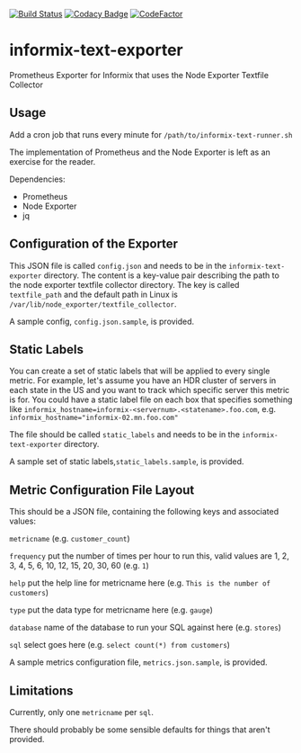 [![Build Status](https://travis-ci.com/SpokeyWheeler/informix-text-exporter.svg?branch=master)](https://travis-ci.com/SpokeyWheeler/informix-text-exporter)
[![Codacy Badge](https://api.codacy.com/project/badge/Grade/ec2e7836d9434c20ba62b4930e866f94)](https://www.codacy.com/manual/Zinaida/informix-text-exporter?utm_source=github.com&amp;utm_medium=referral&amp;utm_content=SpokeyWheeler/informix-text-exporter&amp;utm_campaign=Badge_Grade)
[![CodeFactor](https://www.codefactor.io/repository/github/spokeywheeler/informix-text-exporter/badge)](https://www.codefactor.io/repository/github/spokeywheeler/informix-text-exporter)

# informix-text-exporter

Prometheus Exporter for Informix that uses the Node Exporter Textfile Collector

## Usage

Add a cron job that runs every minute for `/path/to/informix-text-runner.sh`

The implementation of Prometheus and the Node Exporter is left as an exercise
for the reader.

Dependencies:

* Prometheus
* Node Exporter
* jq

## Configuration of the Exporter

This JSON file is called `config.json` and needs to be in the
`informix-text-exporter` directory. The content is a key-value pair describing
the path to the node exporter textfile collector directory. The key is called
`textfile_path` and the default path in Linux is `/var/lib/node_exporter/textfile_collector`.

A sample config, `config.json.sample`, is provided.

## Static Labels

You can create a set of static labels that will be applied to every single
metric. For example, let's assume you have an HDR cluster of servers in each
state in the US and you want to track which specific server this metric is for.
You could have a static label file on each box that specifies something
like `informix_hostname=informix-<servernum>.<statename>.foo.com`, e.g.
`informix_hostname="informix-02.mn.foo.com"`

The file should be called `static_labels` and needs to be in the
`informix-text-exporter` directory.

A sample set of static labels,`static_labels.sample`, is provided.

## Metric Configuration File Layout

This should be a JSON file, containing the following keys and associated values:

`metricname` (e.g. `customer_count`)

`frequency` put the number of times per hour to run this, valid values are 1, 2, 3, 4, 5, 6, 10, 12, 15, 20, 30, 60 (e.g. `1`)

`help` put the help line for metricname here (e.g. `This is the number of customers`)

`type` put the data type for metricname here (e.g. `gauge`)

`database` name of the database to run your SQL against here (e.g. `stores`)

`sql` select goes here (e.g. `select count(*) from customers`)

A sample metrics configuration file, `metrics.json.sample`, is provided.

## Limitations

Currently, only one `metricname` per `sql`.

There should probably be some sensible defaults for things that aren't provided.

